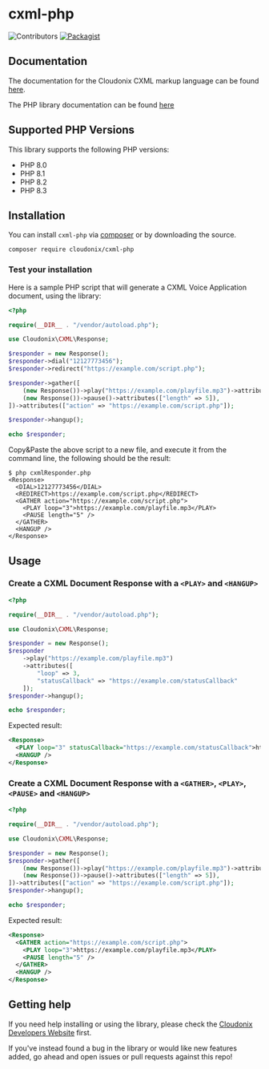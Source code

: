 # cxml-php
![Contributors](https://img.shields.io/github/contributors-anon/cloudonix/cxml-php)
[![Packagist](https://img.shields.io/packagist/v/cloudonix/cxml-php)](https://packagist.org/packages/cloudonix/cxml-php)

## Documentation

The documentation for the Cloudonix CXML markup language can be found [here](https://developers.cloudonix.com/cxml).

The PHP library documentation can be found [here](https://developers.cloudonix.com/libraries/cxml-php)

## Supported PHP Versions

This library supports the following PHP versions:
- PHP 8.0
- PHP 8.1
- PHP 8.2
- PHP 8.3

## Installation

You can install `cxml-php` via [composer](https://getcomposer.org/) or by downloading the source.

```shell
composer require cloudonix/cxml-php
```

### Test your installation
Here is a sample PHP script that will generate a CXML Voice Application document, using the library:

```php
<?php

require(__DIR__ . "/vendor/autoload.php");

use Cloudonix\CXML\Response;

$responder = new Response();
$responder->dial("12127773456");
$responder->redirect("https://example.com/script.php");

$responder->gather([
    (new Response())->play("https://example.com/playfile.mp3")->attributes(["loop" => 3]),
    (new Response())->pause()->attributes(["length" => 5]),
])->attributes(["action" => "https://example.com/script.php"]);

$responder->hangup();

echo $responder;
```

Copy&Paste the above script to a new file, and execute it from the command line, the following should be the result:

```shell
$ php cxmlResponder.php 
<Response>
  <DIAL>12127773456</DIAL>
  <REDIRECT>https://example.com/script.php</REDIRECT>
  <GATHER action="https://example.com/script.php">
    <PLAY loop="3">https://example.com/playfile.mp3</PLAY>
    <PAUSE length="5" />
  </GATHER>
  <HANGUP />
</Response>
```
## Usage

### Create a CXML Document Response with a `<PLAY>` and `<HANGUP>`
```php
<?php

require(__DIR__ . "/vendor/autoload.php");

use Cloudonix\CXML\Response;

$responder = new Response();
$responder
    ->play("https://example.com/playfile.mp3")
    ->attributes([
        "loop" => 3,
        "statusCallback" => "https://example.com/statusCallback"
    ]);
$responder->hangup();

echo $responder;
```

Expected result:
```xml
<Response>
  <PLAY loop="3" statusCallback="https://example.com/statusCallback">https://example.com/playfile.mp3</PLAY>
  <HANGUP />
</Response>
```

### Create a CXML Document Response with a `<GATHER>`, `<PLAY>`, `<PAUSE>` and `<HANGUP>`
```php
<?php

require(__DIR__ . "/vendor/autoload.php");

use Cloudonix\CXML\Response;

$responder = new Response();
$responder->gather([
    (new Response())->play("https://example.com/playfile.mp3")->attributes(["loop" => 3]),
    (new Response())->pause()->attributes(["length" => 5]),
])->attributes(["action" => "https://example.com/script.php"]);
$responder->hangup();

echo $responder;
```

Expected result:
```xml
<Response>
  <GATHER action="https://example.com/script.php">
    <PLAY loop="3">https://example.com/playfile.mp3</PLAY>
    <PAUSE length="5" />
  </GATHER>
  <HANGUP />
</Response>
```

## Getting help

If you need help installing or using the library, please check the [Cloudonix Developers Website](https://developers.cloudonix.com) first.

If you've instead found a bug in the library or would like new features added, go ahead and open issues or pull requests against this repo!

[CXML]: https://developers.cloudonix.com/cxml
[libdocs]: https://developers.cloudonix.com/libraries/cxml-php